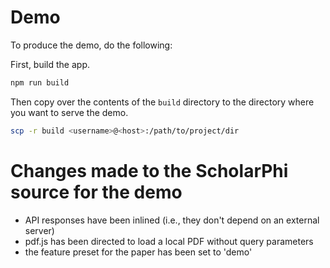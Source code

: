 # Demo

To produce the demo, do the following:

First, build the app.

```bash
npm run build
```

Then copy over the contents of the `build` directory to the directory where you want to serve the demo.

```bash
scp -r build <username>@<host>:/path/to/project/dir
```

# Changes made to the ScholarPhi source for the demo

* API responses have been inlined (i.e., they don't depend on an external server)
* pdf.js has been directed to load a local PDF without query parameters
* the feature preset for the paper has been set to 'demo'